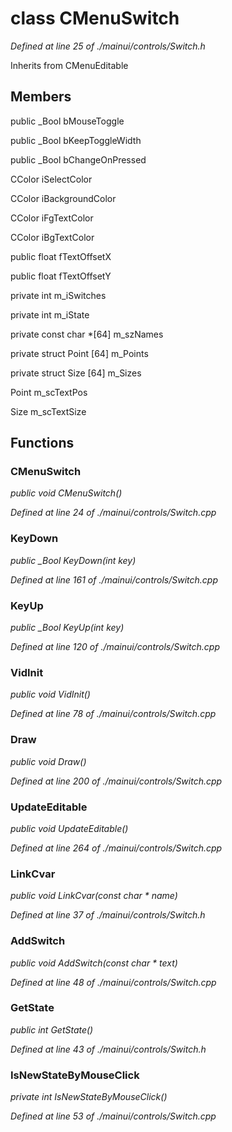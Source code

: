 # class CMenuSwitch

*Defined at line 25 of ./mainui/controls/Switch.h*

Inherits from CMenuEditable



## Members

public _Bool bMouseToggle

public _Bool bKeepToggleWidth

public _Bool bChangeOnPressed

CColor iSelectColor

CColor iBackgroundColor

CColor iFgTextColor

CColor iBgTextColor

public float fTextOffsetX

public float fTextOffsetY

private int m_iSwitches

private int m_iState

private const char *[64] m_szNames

private struct Point [64] m_Points

private struct Size [64] m_Sizes

Point m_scTextPos

Size m_scTextSize



## Functions

### CMenuSwitch

*public void CMenuSwitch()*

*Defined at line 24 of ./mainui/controls/Switch.cpp*

### KeyDown

*public _Bool KeyDown(int key)*

*Defined at line 161 of ./mainui/controls/Switch.cpp*

### KeyUp

*public _Bool KeyUp(int key)*

*Defined at line 120 of ./mainui/controls/Switch.cpp*

### VidInit

*public void VidInit()*

*Defined at line 78 of ./mainui/controls/Switch.cpp*

### Draw

*public void Draw()*

*Defined at line 200 of ./mainui/controls/Switch.cpp*

### UpdateEditable

*public void UpdateEditable()*

*Defined at line 264 of ./mainui/controls/Switch.cpp*

### LinkCvar

*public void LinkCvar(const char * name)*

*Defined at line 37 of ./mainui/controls/Switch.h*

### AddSwitch

*public void AddSwitch(const char * text)*

*Defined at line 48 of ./mainui/controls/Switch.cpp*

### GetState

*public int GetState()*

*Defined at line 43 of ./mainui/controls/Switch.h*

### IsNewStateByMouseClick

*private int IsNewStateByMouseClick()*

*Defined at line 53 of ./mainui/controls/Switch.cpp*



